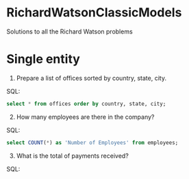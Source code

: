 # RichardWatsonClassicModels
Solutions to all the Richard Watson problems

# Single entity

1. Prepare a list of offices sorted by country, state, city.

SQL:
```SQL
select * from offices order by country, state, city;
```

2. How many employees are there in the company?

SQL:
```SQL
select COUNT(*) as 'Number of Employees' from employees;
```

3. What is the total of payments received?

SQL:
```SQL

```
